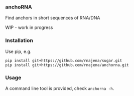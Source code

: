 ### anchoRNA

Find anchors in short sequences of RNA/DNA

WIP - work in progress

### Installation

Use pip, e.g.

```
pip install git+https://github.com/rnajena/sugar.git
pip install git+https://github.com/rnajena/anchorna.git
```

### Usage

A command line tool is provided, check `anchorna -h`.


